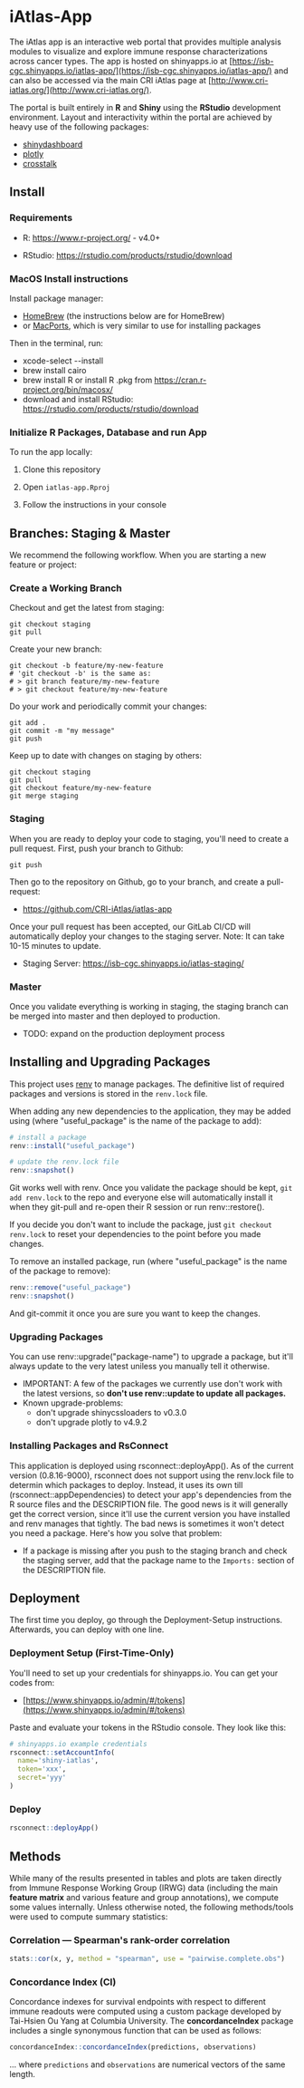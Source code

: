 
# iAtlas-App

The iAtlas app is an interactive web portal that provides multiple analysis modules to visualize and explore immune response characterizations across cancer types. The app is hosted on shinyapps.io at [https://isb-cgc.shinyapps.io/iatlas-app/](https://isb-cgc.shinyapps.io/iatlas-app/) and can also be accessed via the main CRI iAtlas page at [http://www.cri-iatlas.org/](http://www.cri-iatlas.org/).

The portal is built entirely in **R** and **Shiny** using the **RStudio** development environment. Layout and interactivity within the portal are achieved by heavy use of the following packages:

- [shinydashboard](https://rstudio.github.io/shinydashboard/)
- [plotly](https://plot.ly/r/)
- [crosstalk](https://rstudio.github.io/crosstalk/)

## Install

### Requirements

- R: https://www.r-project.org/ - v4.0+

- RStudio: https://rstudio.com/products/rstudio/download

### MacOS Install instructions

Install package manager:
- [HomeBrew](https://brew.sh/) (the instructions below are for HomeBrew)
- or [MacPorts](https://www.macports.org/), which is very similar to use for installing packages

Then in the terminal, run:

- xcode-select --install
- brew install cairo
- brew install R or install R .pkg from https://cran.r-project.org/bin/macosx/
- download and install RStudio: https://rstudio.com/products/rstudio/download

### Initialize R Packages, Database and run App

To run the app locally:

1. Clone this repository

1. Open `iatlas-app.Rproj`

1. Follow the instructions in your console

## Branches: Staging & Master

We recommend the following workflow. When you are starting a new feature or project:

### Create a Working Branch

Checkout and get the latest from staging:
```shell
git checkout staging
git pull
```

Create your new branch:
```shell
git checkout -b feature/my-new-feature
# 'git checkout -b' is the same as:
# > git branch feature/my-new-feature
# > git checkout feature/my-new-feature
```

Do your work and periodically commit your changes:
```shell
git add .
git commit -m "my message"
git push
```

Keep up to date with changes on staging by others:
```shell
git checkout staging
git pull
git checkout feature/my-new-feature
git merge staging
```

### Staging

When you are ready to deploy your code to staging, you'll need to create a pull request. First, push your branch to Github:

```shell
git push
```

Then go to the repository on Github, go to your branch, and create a pull-request:

* https://github.com/CRI-iAtlas/iatlas-app

Once your pull request has been accepted, our GitLab CI/CD will automatically deploy your changes to the staging server. Note: It can take 10-15 minutes to update.

* Staging Server: https://isb-cgc.shinyapps.io/iatlas-staging/

### Master

Once you validate everything is working in staging, the staging branch can be merged into master and then deployed to production.

* TODO: expand on the production deployment process

## Installing and Upgrading Packages

This project uses [renv](https://rstudio.github.io/renv/reference/install.html) to manage packages. The definitive list of required packages and versions is stored in the `renv.lock` file.

When adding any new dependencies to the application, they may be added using (where "useful_package" is the name of the package to add):

```R
# install a package
renv::install("useful_package")

# update the renv.lock file
renv::snapshot()
```

Git works well with renv. Once you validate the package should be kept, `git add renv.lock` to the repo and everyone else will automatically install it when they git-pull and re-open their R session or run renv::restore().

If you decide you don't want to include the package, just `git checkout renv.lock` to reset your dependencies to the point before you made changes.

To remove an installed package, run (where "useful_package" is the name of the package to remove):

```R
renv::remove("useful_package")
renv::snapshot()
```

And git-commit it once you are sure you want to keep the changes.


### Upgrading Packages

You can use renv::upgrade("package-name") to upgrade a package, but it'll always update to the very latest uniless you manually tell it otherwise.

* IMPORTANT: A few of the packages we currently use don't work with the latest versions, so **don't use renv::update to update all packages.**
* Known upgrade-problems:
  - don't upgrade shinycssloaders to v0.3.0
  - don't upgrade plotly to v4.9.2

### Installing Packages and RsConnect

This application is deployed using rsconnect::deployApp(). As of the current version (0.8.16-9000), rsconnect does not support using the renv.lock file to determin which packages to deploy. Instead, it uses its own till (rsconnect::appDependencies) to detect your app's dependencies from the R source files and the DESCRIPTION file. The good news is it will generally get the correct version, since it'll use the current version you have installed and renv manages that tightly. The bad news is sometimes it won't detect you need a package. Here's how you solve that problem:

* If a package is missing after you push to the staging branch and check the staging server, add that the package name to the `Imports:` section of the DESCRIPTION file.


## Deployment

The first time you deploy, go through the Deployment-Setup instructions. Afterwards, you can deploy with one line.

### Deployment Setup (First-Time-Only)

You'll need to set up your credentials for shinyapps.io. You can get your codes from:

- [https://www.shinyapps.io/admin/#/tokens](https://www.shinyapps.io/admin/#/tokens)

Paste and evaluate your tokens in the RStudio console. They look like this:

```R
# shinyapps.io example credentials
rsconnect::setAccountInfo(
  name='shiny-iatlas',
  token='xxx',
  secret='yyy'
)
```

### Deploy
```R
rsconnect::deployApp()
```

## Methods

While many of the results presented in tables and plots are taken directly from Immune Response Working Group (IRWG) data (including the main **feature matrix** and various feature and group annotations), we compute some values internally. Unless otherwise noted, the following methods/tools were used to compute summary statistics:

### Correlation — Spearman's rank-order correlation

```R
stats::cor(x, y, method = "spearman", use = "pairwise.complete.obs")
```

### Concordance Index (CI)

Concordance indexes for survival endpoints with respect to different immune readouts were computed using a custom package developed by Tai-Hsien Ou Yang at Columbia University. The **concordanceIndex** package includes a single synonymous function that can be used as follows:

```R
concordanceIndex::concordanceIndex(predictions, observations)
```

... where `predictions` and `observations` are numerical vectors of the same length.
